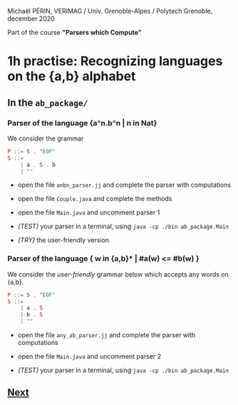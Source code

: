 Michaël PÉRIN, VERIMAG / Univ. Grenoble-Alpes / Polytech Grenoble, december 2020

Part of the course **"Parsers which Compute"**

# 1h practise: Recognizing languages on the {a,b} alphabet

## In the `ab_package/`

### Parser of the language {a^n.b^n | n in Nat}

We consider the grammar

```haskell
P ::= S . "EOF"
S ::=
    | a . S . b
    | ""
```
* open the file `anbn_parser.jj` and complete the parser with computations

* open the file `Couple.java` and complete the methods

* open the file `Main.java` and uncomment parser 1

* *[TEST]* your parser in a terminal, using `java -cp ./bin ab_package.Main`

* *[TRY]* the user-friendly version


### Parser of the language { w in {a,b}* | #a(w) <= #b(w) }

We consider the *user-friendly* grammar below which accepts any words on {a,b}.

```haskell
P ::= S . "EOF"
S ::=
    | a . S
    | b . S
    | ""
```

* open the file `any_ab_parser.jj` and complete the parser with computations

* open the file `Main.java` and uncomment parser 2

* *[TEST]* your parser in a terminal, using `java -cp ./bin ab_package.Main`

## [Next](Practise/src/number_package/)
